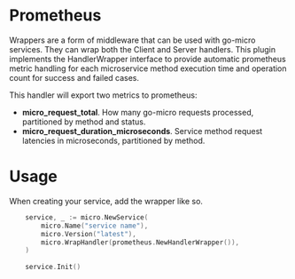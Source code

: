 # Prometheus 

Wrappers are a form of middleware that can be used with go-micro services. They can wrap both the Client and Server handlers. 
This plugin implements the HandlerWrapper interface to provide automatic prometheus metric handling
for each microservice method execution time and operation count for success and failed cases.  

This handler will export two metrics to prometheus:
* **micro_request_total**. How many go-micro requests processed, partitioned by method and status.
* **micro_request_duration_microseconds**. Service method request latencies in microseconds, partitioned by method.

# Usage

When creating your service, add the wrapper like so.

```go
    service, _ := micro.NewService(
        micro.Name("service name"),
    	micro.Version("latest"),
    	micro.WrapHandler(prometheus.NewHandlerWrapper()),
    )
    
    service.Init()
```

